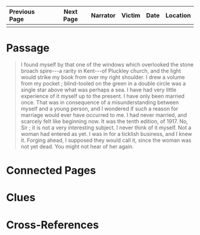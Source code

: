 | Previous Page | Next Page | Narrator | Victim | Date | Location |
|:--------------|:---------:|---------:|-------:|-----:|---------:|
|               |           |          |        |      |          |

# Passage
>I found myself by that one of the windows which overlooked the stone broach spire---a rarity in Kent---of Pluckley church, and the light would strike my book from over my right shoulder. I drew a volume from my pocket ; blind-tooled on the green in a double circle was a single star above what was perhaps a sea. I have had very little experience of it myself up to the present. I have only been married once. That was in consequence of a misunderstanding between myself and a young person, and I wondered if such a reason for marriage would ever have occurred to me. I had never married, and scarcely felt like beginning now. It was the tenth edition, of 1917. No, Sir ; it is not a very interesting subject. I never think of it myself. Not a woman had entered as yet. I was in for a ticklish business, and I knew it. Forging ahead, I supposed they would call it, since the woman was not yet dead. You might not hear of her again. 
# Connected Pages
# Clues
# Cross-References
